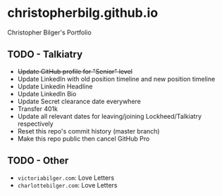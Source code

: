 # christopherbilg.github.io

Christopher Bilger's Portfolio

## TODO - Talkiatry

- ~~Update GitHub profile for "Senior" level~~
- Update LinkedIn with old position timeline and new position timeline
- Update Linkedin Headline
- Update LinkedIn Bio
- Update Secret clearance date everywhere
- Transfer 401k
- Update all relevant dates for leaving/joining Lockheed/Talkiatry respectively
- Reset this repo's commit history (master branch)
- Make this repo public then cancel GitHub Pro

## TODO - Other

- `victoriabilger.com`: Love Letters
- `charlottebilger.com`: Love Letters